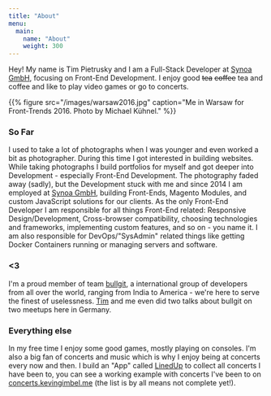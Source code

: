 ```yaml
---
title: "About"
menu:
  main:
    name: "About"
    weight: 300
---
```


Hey! My name is Tim Pietrusky and I am a Full-Stack Developer at [Synoa GmbH](https://synoa.de), focusing on Front-End Development. I enjoy good ~~tea~~ ~~coffee~~ tea and coffee and like to play video games or go to concerts.

{{% figure src="/images/warsaw2016.jpg" caption="Me in Warsaw for Front-Trends 2016. Photo by Michael Kühnel." %}}

### So Far

I used to take a lot of photographs when I was younger and even worked a bit as photographer. During this time I got interested in building websites. While taking photographs I build portfolios for myself and got deeper into Development - especially Front-End Development. The photography faded away (sadly), but the Development stuck with me and since 2014 I am employed at [Synoa GmbH](https://synoa.de "Data Architects"), building Front-Ends, Magento Modules, and custom JavaScript solutions for our clients. As the only Front-End Developer I am responsible for all things Front-End related: Responsive Design/Development, Cross-browser compatibility, choosing technologies and frameworks, implementing custom features, and so on - you name it. I am also responsible for DevOps/"SysAdmin" related things like getting Docker Containers running or managing servers and software.

### <3
I'm a proud member of team [bullgit](https://bullg.it "See the bullgit website"), a international group of developers from all over the world, ranging from India to America - we're here to serve the finest of uselessness. [Tim](https://twitter.com/TimPietrusky) and me even did two talks about bullgit on two meetups here in Germany.

### Everything else
In my free time I enjoy some good games, mostly playing on consoles. I'm also a big fan of concerts and music which is why I enjoy being at concerts every now and then. I build an "App" called [LinedUp](https://github.com/kevingimbel/LinedUp) to collect all concerts I have been to, you can see a working example with concerts I've been to on [concerts.kevingimbel.me](https://concerts.kevingimbel.me) (the list is by all means not complete yet!).
